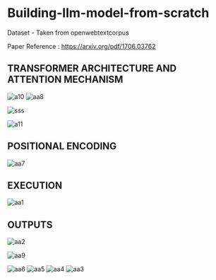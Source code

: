 # Building-llm-model-from-scratch

Dataset - Taken from openwebtextcorpus

Paper Reference : https://arxiv.org/pdf/1706.03762

## TRANSFORMER ARCHITECTURE AND ATTENTION MECHANISM

![a10](https://github.com/user-attachments/assets/3c50a8ab-2f7a-4e05-b979-9aae6d3fce4c)
![aa8](https://github.com/user-attachments/assets/037acc21-04ec-44f6-9317-6d9aa3171ef6)

![sss](https://github.com/user-attachments/assets/87b3372c-961b-40e2-b772-990a8757e68d)

![a11](https://github.com/user-attachments/assets/cf42ce3c-cf3f-4458-90a0-c9c724b8fbe1)

## POSITIONAL ENCODING
![aa7](https://github.com/user-attachments/assets/558afc7d-5666-48f1-a29b-7ff4e02a5f0d)

## EXECUTION
![aa1](https://github.com/user-attachments/assets/90b0ca67-eea4-49a0-ad42-9b8294ca0294)


## OUTPUTS


![aa2](https://github.com/user-attachments/assets/ab38e978-2757-42bd-a3fe-8bc4bc2c8c2f)


![aa9](https://github.com/user-attachments/assets/8961f7ec-358d-44ce-a6c8-20940cf174f7)


![aa6](https://github.com/user-attachments/assets/aedf3da7-db12-495e-8b17-6de782d3841b)
![aa5](https://github.com/user-attachments/assets/9d8870b1-3f62-4a73-a830-bfa394be2875)
![aa4](https://github.com/user-attachments/assets/bba53440-ee82-45d8-ad9d-95b2bb83a26f)
![aa3](https://github.com/user-attachments/assets/c2a8b582-54b8-498e-9e1b-191348936211)
